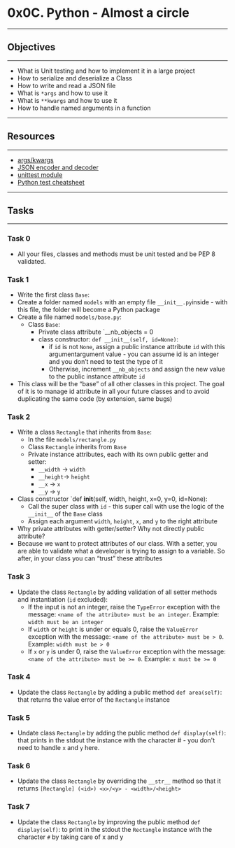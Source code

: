 # 0x0C. Python - Almost a circle
------
## Objectives
-----
* What is Unit testing and how to implement it in a large project
* How to serialize and deserialize a Class
* How to write and read a JSON file
* What is `*args` and how to use it
* What is `**kwargs` and how to use it
* How to handle named arguments in a function
------
## Resources
------
* [args/kwargs](https://yasoob.me/2013/08/04/args-and-kwargs-in-python-explained/)
* [JSON encoder and decoder](https://docs.python.org/3/library/json.html)
* [unittest module](https://docs.python.org/3.4/library/unittest.html#module-unittest)
* [Python test cheatsheet](https://www.pythonsheets.com/notes/python-tests.html)
----
## Tasks
-----
### Task 0
* All your files, classes and methods must be unit tested and be PEP 8 validated. 

### Task 1
* Write the first class `Base`:
* Create a folder named `models` with an empty file `__init__.py`inside - with this file, the folder will become a Python package
* Create a file named `models/base.py`:
	* Class `Base`:
		* Private class attribute `__nb_objects = 0
		* class constructor: `def __init__(self, id=None)`:
			* if `id` is not `None`, assign a public instance attribute `id` with this argumentargument value - you can assume id is an integer and you don’t need to test the type of it
			* Otherwise, increment `__nb_objects` and assign the new value to the public instance attribute `id`
* This class will be the “base” of all other classes in this project. The goal of it is to manage id attribute in all your future classes and to avoid duplicating the same code (by extension, same bugs)

### Task 2
* Write a class `Rectangle` that inherits from `Base`:
	* In the file `models/rectangle.py`
	* Class `Rectangle` inherits from `Base`
	* Private instance attributes, each with its own public getter and setter:
		* `__width` -> `width`
		* `__height`-> `height`
		* `__x` -> `x`
		* `__y` -> `y`
* Class constructor `def __init__(self, width, height, x=0, y=0, id=None):
	* Call the super class with `id` - this super call with use the logic of the  `__init__` of the `Base` class
	* Assign each argument `width`, `height`, `x`, and `y` to the right attribute
* Why private attributes with getter/setter? Why not directly public attribute?
* Because we want to protect attributes of our class. With a setter, you are able to validate what a developer is trying to assign to a variable. So after, in your class you can “trust” these attributes

### Task 3
* Update the class `Rectangle` by adding validation of all setter methods and instantiation (`id` excluded): 
	* If the input is not an integer, raise the `TypeError` exception with the message: `<name of the attribute> must be an integer`. Example: `width must be an integer`
	* If `width` or `height` is under or equals 0, raise the `ValueError` exception with the message: `<name of the attribute> must be > 0`. Example: `width must be > 0`
	* If `x` or `y` is under 0, raise the `ValueError` exception with the message: `<name of the attribute> must be >= 0`. Example: `x must be >= 0`

### Task 4
* Update the class `Rectangle`  by adding a public method `def area(self)`: that returns the value error of the `Rectangle` instance

### Task 5
* Undate class `Rectangle` by adding the public method `def display(self)`: that prints in the stdout the instance
with the character # - you don't need to handle `x` and `y` here.

### Task 6
* Update the class `Rectangle` by overriding the `__str__` method so that it returns `[Rectangle] (<id>) <x>/<y> - <width>/<height>`

### Task 7
* Update the class `Rectangle` by improving the public method `def display(self)`: to print in the stdout the `Rectangle` instance with the character `#` by taking care of x and y


